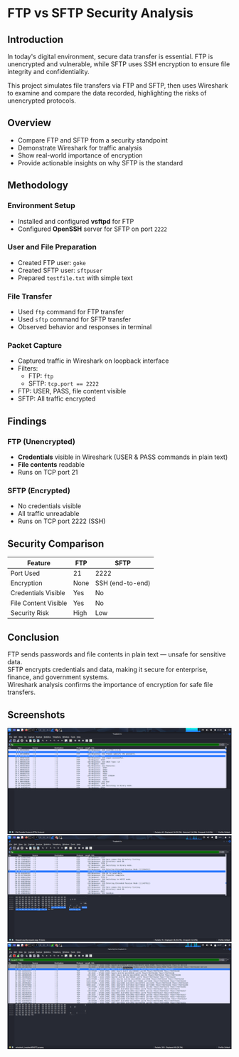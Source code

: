 # FTP vs SFTP Security Analysis

## Introduction
In today's digital environment, secure data transfer is essential. FTP is unencrypted and vulnerable, while SFTP uses SSH encryption to ensure file integrity and confidentiality.

This project simulates file transfers via FTP and SFTP, then uses Wireshark to examine and compare the data recorded, highlighting the risks of unencrypted protocols.

## Overview
- Compare FTP and SFTP from a security standpoint
- Demonstrate Wireshark for traffic analysis
- Show real-world importance of encryption
- Provide actionable insights on why SFTP is the standard

## Methodology
### Environment Setup
- Installed and configured **vsftpd** for FTP
- Configured **OpenSSH** server for SFTP on port `2222`

### User and File Preparation
- Created FTP user: `goke`
- Created SFTP user: `sftpuser`
- Prepared `testfile.txt` with simple text

### File Transfer
- Used `ftp` command for FTP transfer
- Used `sftp` command for SFTP transfer
- Observed behavior and responses in terminal

### Packet Capture
- Captured traffic in Wireshark on loopback interface
- Filters:
  - FTP: `ftp`
  - SFTP: `tcp.port == 2222`
- FTP: USER, PASS, file content visible
- SFTP: All traffic encrypted

## Findings
### FTP (Unencrypted)
- **Credentials** visible in Wireshark (USER & PASS commands in plain text)
- **File contents** readable
- Runs on TCP port 21

### SFTP (Encrypted)
- No credentials visible
- All traffic unreadable
- Runs on TCP port 2222 (SSH)

## Security Comparison

| Feature             | FTP                  | SFTP               |
|---------------------|----------------------|--------------------|
| Port Used           | 21                   | 2222               |
| Encryption          | None                 | SSH (end-to-end)   |
| Credentials Visible | Yes                  | No                 |
| File Content Visible| Yes                  | No                 |
| Security Risk       | High                 | Low                |

## Conclusion
FTP sends passwords and file contents in plain text — unsafe for sensitive data.  
SFTP encrypts credentials and data, making it secure for enterprise, finance, and government systems.  
Wireshark analysis confirms the importance of encryption for safe file transfers.

## Screenshots
![FTP Screenshot](./screenshots/ftp_screenshot1.png)
![FTP Screenshot](./screenshots/ftp_screenshot2.png)
![SFTP Screenshot](./screenshots/sftp_screenshot1.png)
